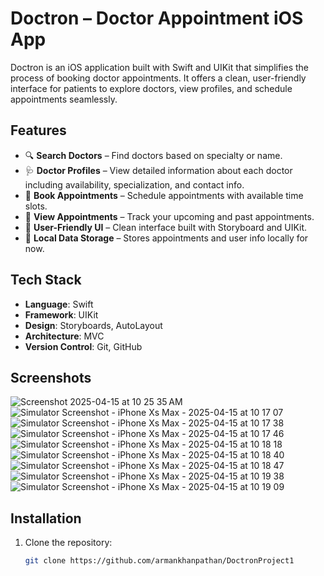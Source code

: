 # Doctron – Doctor Appointment iOS App

Doctron is an iOS application built with Swift and UIKit that simplifies the process of booking doctor appointments. It offers a clean, user-friendly interface for patients to explore doctors, view profiles, and schedule appointments seamlessly.

## Features

- 🔍 **Search Doctors** – Find doctors based on specialty or name.
- 🩺 **Doctor Profiles** – View detailed information about each doctor including availability, specialization, and contact info.
- 📅 **Book Appointments** – Schedule appointments with available time slots.
- 📖 **View Appointments** – Track your upcoming and past appointments.
- 🧭 **User-Friendly UI** – Clean interface built with Storyboard and UIKit.
- 💾 **Local Data Storage** – Stores appointments and user info locally for now.

## Tech Stack

- **Language**: Swift
- **Framework**: UIKit
- **Design**: Storyboards, AutoLayout
- **Architecture**: MVC
- **Version Control**: Git, GitHub

## Screenshots

![Screenshot 2025-04-15 at 10 25 35 AM](https://github.com/user-attachments/assets/34831775-cbd6-4ee4-8a4d-c8f0eb524219)
![Simulator Screenshot - iPhone Xs Max - 2025-04-15 at 10 17 07](https://github.com/user-attachments/assets/d71554a3-97da-4977-acee-16bc4e3a7391)
![Simulator Screenshot - iPhone Xs Max - 2025-04-15 at 10 17 38](https://github.com/user-attachments/assets/307da338-c591-4e35-bdf5-9381009e04a8)
![Simulator Screenshot - iPhone Xs Max - 2025-04-15 at 10 17 46](https://github.com/user-attachments/assets/2bd93235-ac4e-4faa-a2f0-43455e830904)
![Simulator Screenshot - iPhone Xs Max - 2025-04-15 at 10 18 18](https://github.com/user-attachments/assets/324b59b1-f823-4f80-92e1-3488dc7e042d)
![Simulator Screenshot - iPhone Xs Max - 2025-04-15 at 10 18 40](https://github.com/user-attachments/assets/c070de3d-0153-4e97-b1ae-9a703aac53fa)
![Simulator Screenshot - iPhone Xs Max - 2025-04-15 at 10 18 47](https://github.com/user-attachments/assets/594afe31-b965-439e-9ae2-02e6b15c7495)
![Simulator Screenshot - iPhone Xs Max - 2025-04-15 at 10 19 38](https://github.com/user-attachments/assets/9ebb6d08-087d-404f-b416-3cae199e7fe1)
![Simulator Screenshot - iPhone Xs Max - 2025-04-15 at 10 19 09](https://github.com/user-attachments/assets/f6652bcb-6a12-45d5-a2bd-0043026b6765)


## Installation

1. Clone the repository:
   ```bash
   git clone https://github.com/armankhanpathan/DoctronProject1
